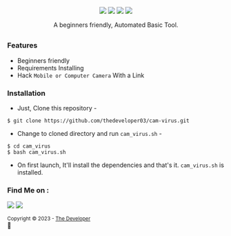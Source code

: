 <p align="center"> 
   <img src="https://img.shields.io/badge/Author-the developer-cyan?style=flat-square"> 
   <img src="https://img.shields.io/badge/Open%20Source-Yes-cyan?style=flat-square"> 
   <img src="https://img.shields.io/badge/MADE%20IN-Space-green?colorA=%23ff0000&colorB=%23017e40&style=flat-square"> 
   <img src="https://img.shields.io/badge/Written%20In-Bash-cyan?style=flat-square"> 
 </p> 
  
 <p align="center">A beginners friendly, Automated Basic Tool.</p> 
  
 ## 
  
 ### Features 
  
 - Beginners friendly  
 - Requirements Installing  
 - Hack  `Mobile or Computer Camera` With a Link 
  
 ### Installation 
  
 - Just, Clone this repository - 
 ``` 
 $ git clone https://github.com/thedeveloper03/cam-virus.git 
 ``` 
  
 - Change to cloned directory and run `cam_virus.sh` - 
 ``` 
 $ cd cam_virus
 $ bash cam_virus.sh 
 ``` 
  
 - On first launch, It'll install the dependencies and that's it. `cam_virus.sh` is installed. 
  
  
  
  
  
  
  
 ### Find Me on : 
 <p align="left"> 
   <a href="https://github.com/thedeveloper03" target="_blank"><img src="https://img.shields.io/badge/Github-thedeveloper03-green?style=for-the-badge&logo=github"></a> 
   <a href="https://www.instagram.com/the_developer.01" target="_blank"><img src="https://img.shields.io/badge/IG-%40the_developer.01-red?style=for-the-badge&logo=instagram"></a> 
  
 </p>
 </div>
  <sub>Copyright © 2023 - <a href="https://github.com/thedeveloper03">The Developer</sub></a> 
     </div> 
     <br/> 
     💖 
 </div>
